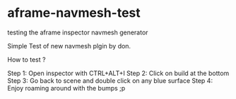 # aframe-navmesh-test
testing the aframe inspector navmesh generator


Simple Test of new navmesh plgin by don.

How to test ?

Step 1: Open inspector with CTRL+ALT+I
Step 2: Click on build at the bottom
Step 3: Go back to scene and double click on any blue surface
Step 4: Enjoy roaming around with the bumps ;p

